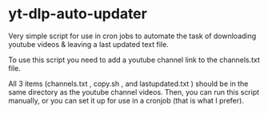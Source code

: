 # yt-dlp-auto-updater
Very simple script for use in cron jobs to automate the task of downloading youtube videos &amp; leaving a last updated text file.

To use this script you need to add a youtube channel link to the channels.txt file. 

All 3 items (channels.txt , copy.sh , and lastupdated.txt ) should be in the same directory as the youtube channel videos.
Then, you can run this script manually, or you can set it up for use in a cronjob (that is what I prefer).


